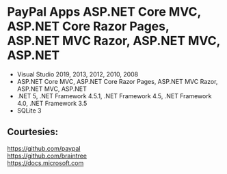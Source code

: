 # PayPal Apps ASP.NET Core MVC, ASP.NET Core Razor Pages, ASP.NET MVC Razor, ASP.NET MVC, ASP.NET

- Visual Studio 2019, 2013, 2012, 2010, 2008
- ASP.NET Core MVC, ASP.NET Core Razor Pages, ASP.NET MVC Razor, ASP.NET MVC, ASP.NET
- .NET 5, .NET Framework 4.5.1, .NET Framework 4.5, .NET Framework 4.0, .NET Framework 3.5
- SQLite 3

Courtesies:
-----------
https://github.com/paypal  
https://github.com/braintree  
https://docs.microsoft.com